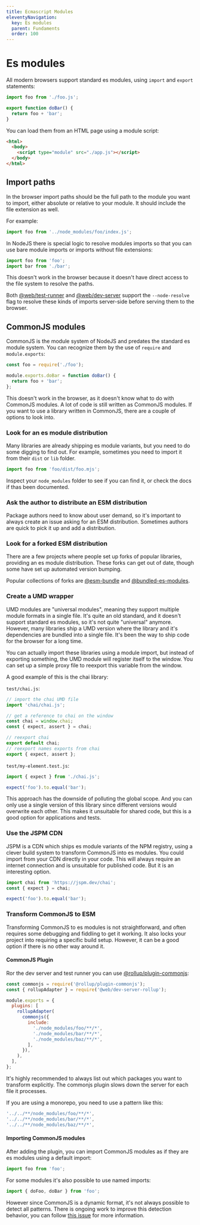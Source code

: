 ```yaml
---
title: Ecmascript Modules
eleventyNavigation:
  key: Es modules
  parent: Fundaments
  order: 100
---
```


# Es modules

All modern browsers support standard es modules, using `import` and `export` statements:

```js
import foo from './foo.js';

export function doBar() {
  return foo + 'bar';
}
```

You can load them from an HTML page using a module script:

```html
<html>
  <body>
    <script type="module" src="./app.js"></script>
  </body>
</html>
```

## Import paths

In the browser import paths should be the full path to the module you want to import, either absolute or relative to your module. It should include the file extension as well.

For example:

```js
import foo from '../node_modules/foo/index.js';
```

In NodeJS there is special logic to resolve modules imports so that you can use bare module imports or imports without file extensions:

```js
import foo from 'foo';
import bar from './bar';
```

This doesn't work in the browser because it doesn't have direct access to the file system to resolve the paths.

Both [@web/test-runner](https://github.com/modernweb-dev/web/tree/master/packages/test-runner) and [@web/dev-server](https://github.com/modernweb-dev/web/tree/master/packages/dev-server) support the `--node-resolve` flag to resolve these kinds of imports server-side before serving them to the browser.

## CommonJS modules

CommonJS is the module system of NodeJS and predates the standard es module system. You can recognize them by the use of `require` and `module.exports`:

```js
const foo = require('./foo');

module.exports.doBar = function doBar() {
  return foo + 'bar';
};
```

This doesn't work in the browser, as it doesn't know what to do with CommonJS modules. A lot of code is still written as CommonJS modules. If you want to use a library written in CommonJS, there are a couple of options to look into.

### Look for an es module distribution

Many libraries are already shipping es module variants, but you need to do some digging to find out. For example, sometimes you need to import it from their `dist` or `lib` folder.

```js
import foo from 'foo/dist/foo.mjs';
```

Inspect your `node_modules` folder to see if you can find it, or check the docs if thas been documented.

### Ask the author to distribute an ESM distribution

Package authors need to know about user demand, so it's important to always create an issue asking for an ESM distribution. Sometimes authors are quick to pick it up and add a distribution.

### Look for a forked ESM distribution

There are a few projects where people set up forks of popular libraries, providing an es module distribution. These forks can get out of date, though some have set up automated version bumping.

Popular collections of forks are [@esm-bundle](https://github.com/esm-bundle/) and [@bundled-es-modules](https://github.com/bundled-es-modules).

### Create a UMD wrapper

UMD modules are "universal modules", meaning they support multiple module formats in a single file. It's quite an old standard, and it doesn't support standard es modules, so it's not quite "universal" anymore. However, many libraries ship a UMD version where the library and it's dependencies are bundled into a single file. It's been the way to ship code for the browser for a long time.

You can actually import these libraries using a module import, but instead of exporting something, the UMD module will register itself to the window. You can set up a simple proxy file to reexport this variable from the window.

A good example of this is the chai library:

`test/chai.js`:

```js
// import the chai UMD file
import 'chai/chai.js';

// get a reference to chai on the window
const chai = window.chai;
const { expect, assert } = chai;

// reexport chai
export default chai;
// reexport names exports from chai
export { expect, assert };
```

`test/my-element.test.js`:

```js
import { expect } from './chai.js';

expect('foo').to.equal('bar');
```

This approach has the downside of polluting the global scope. And you can only use a single version of this library since different versions would overwrite each other. This makes it unsuitable for shared code, but this is a good option for applications and tests.

### Use the JSPM CDN

JSPM is a CDN which ships es module variants of the NPM registry, using a clever build system to transform CommonJS into es modules. You could import from your CDN directly in your code. This will always require an internet connection and is unsuitable for published code. But it is an interesting option.

```js
import chai from 'https://jspm.dev/chai';
const { expect } = chai;

expect('foo').to.equal('bar');
```

### Transform CommonJS to ESM

Transforming CommonJS to es modules is not straightforward, and often requires some debugging and fiddling to get it working. It also locks your project into requiring a specific build setup. However, it can be a good option if there is no other way around it.

#### CommonJS Plugin

Ror the dev server and test runner you can use [@rollup/plugin-commonjs](https://www.npmjs.com/package/@rollup/plugin-commonjs):

```js
const commonjs = require('@rollup/plugin-commonjs');
const { rollupAdapter } = require('@web/dev-server-rollup');

module.exports = {
  plugins: [
    rollupAdapter(
      commonjs({
        include:
          './node_modules/foo/**/*',
          './node_modules/bar/**/*',
          './node_modules/baz/**/*',
        ],
      }),
    ),
  ],
};
```

It's highly recommended to always list out which packages you want to transform explicitly. The commonjs plugin slows down the server for each file it processes.

If you are using a monorepo, you need to use a pattern like this:

```js
'../../**/node_modules/foo/**/*',
'../../**/node_modules/bar/**/*',
'../../**/node_modules/baz/**/*',
```

#### Importing CommonJS modules

After adding the plugin, you can import CommonJS modules as if they are es modules using a default import:

```js
import foo from 'foo';
```

For some modules it's also possible to use named imports:

```js
import { doFoo, doBar } from 'foo';
```

However since CommonJS is a dynamic format, it's not always possible to detect all patterns. There is ongoing work to improve this detection behavior, you can follow [this issue](https://github.com/rollup/plugins/issues/481) for more information.
